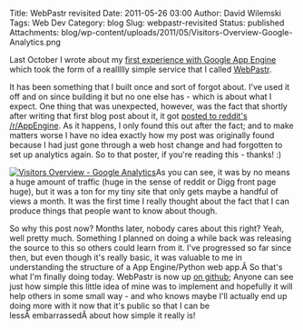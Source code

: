 Title: WebPastr revisited
Date: 2011-05-26 03:00
Author: David Wilemski
Tags: Web Dev
Category: blog
Slug: webpastr-revisited
Status: published
Attachments: blog/wp-content/uploads/2011/05/Visitors-Overview-Google-Analytics.png

Last October I wrote about my [first experience with Google App
Engine](http://oromis.davidwilemski.com/blog/85/building-a-quick-and-dirty-web-service-on-google-app-engine-webpastr/)
which took the form of a reallllly simple service that I called
[WebPastr](http://webpastr.appspot.com).

It has been something that I built once and sort of forgot about. I've
used it off and on since building it but no one else has - which is
about what I expect. One thing that was unexpected, however, was the
fact that shortly after writing that first blog post about it, it got
[posted to reddit's
/r/AppEngine](http://www.reddit.com/r/AppEngine/comments/drlmx/building_a_quick_and_dirty_web_service_on_google/).
As it happens, I only found this out after the fact; and to make matters
worse I have no idea exactly how my post was originally found because I
had just gone through a web host change and had forgotten to set up
analytics again. So to that poster, if you're reading this - thanks\!
:)

[![](http://oromis.davidwilemski.com/blog/wp-content/uploads/2011/05/Visitors-Overview-Google-Analytics.png
"Visitors Overview - Google Analytics")](http://oromis.davidwilemski.com/blog/191/webpastr-revisited/visitors-overview-google-analytics/)As
you can see, it was by no means a huge amount of traffic (huge in the
sense of reddit or Digg front page huge), but it was a ton for my tiny
site that only gets maybe a handful of views a month. It was the first
time I really thought about the fact that I can produce things that
people want to know about though.

So why this post now? Months later, nobody cares about this right? Yeah,
well pretty much. Something I planned on doing a while back was
releasing the source to this so others could learn from it. I've
progressed so far since then, but even though it's really basic, it was
valuable to me in understanding the structure of a App Engine/Python web
app.Â So that's what I'm finally doing today. WebPastr is now up [on
github](http://github.com/davidwilemski/webpastr); Anyone can see just
how simple this little idea of mine was to implement and hopefully it
will help others in some small way - and who knows maybe I'll actually
end up doing more with it now that it's public so that I can be
lessÂ embarrassedÂ about how simple it really is\!
